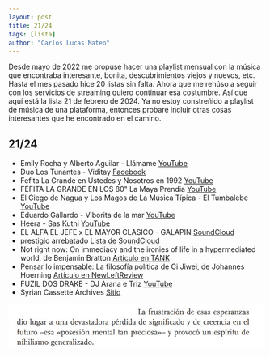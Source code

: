 ```yaml
---
layout: post
title: 21/24
tags: [lista]
author: "Carlos Lucas Mateo"
---
```


Desde mayo de 2022 me propuse hacer una playlist mensual con la música que encontraba interesante, bonita, descubrimientos viejos y nuevos, etc. Hasta el mes pasado hice 20 listas sin falta. Ahora que me rehúso a seguir con los servicios de streaming quiero continuar esa costumbre. Así que aquí está la lista 21 de febrero de 2024. Ya no estoy constreñido a playlist de música de una plataforma, entonces probaré incluir otras cosas interesantes que he encontrado en el camino.

## 21/24

- Emily Rocha y Alberto Aguilar - Llámame [YouTube](https://www.youtube.com/watch?v=4dXZh49wNYU)
- Duo Los Tunantes - Viditay [Facebook](https://www.facebook.com/watch/?v=776962670103222)
- Fefita La Grande en Ustedes y Nosotros en 1992 [YouTube](https://www.youtube.com/watch?v=ZddknUOUX84)
- FEFITA LA GRANDE EN LOS 80" La Maya Prendia [YouTube](https://www.youtube.com/@RambyProductionz)
- El Ciego de Nagua y Los Magos de La Música Típica - El Tumbalebe [YouTube](https://www.youtube.com/watch?v=MG5lO7GilaQ)
- Eduardo Gallardo - Viborita de la mar [YouTube](https://youtu.be/4AJR52cmSd0?si=FHsrL7xZt6-OrCsm)
- Heera - Sas Kutni [YouTube](https://www.youtube.com/watch?v=QdBD8AG9dEQ)  
- EL ALFA EL JEFE x EL MAYOR CLASICO - GALAPIN [SoundCloud](https://soundcloud.com/user-834607631/el-alfa-el-jefe-x-el-mayor-clasico-galapin)
- prestigio arrebatado [Lista de SoundCloud](https://soundcloud.com/c-lucmat/sets/prestigio-arrebatado)
- Not right now: On immediacy and the ironies of life in a hypermediated world, de Benjamin Bratton [Artículo en TANK](https://tank.tv/magazine/issue-98/features/not-right-now)
- Pensar lo impensable: La filosofía política de Ci Jiwei, de Johannes Hoerning [Artículo en NewLeftReview](https://newleftreview.es/issues/143/articles/thinking-the-unthinkable-translation.pdf)
- FUZIL DOS DRAKE - DJ Arana e Triz [YouTube](https://www.youtube.com/watch?v=FQ78CEwB47w)
- Syrian Cassette Archives [Sitio](https://syriancassettearchives.org/)

![ci](/images/2124-ci.jpg)


